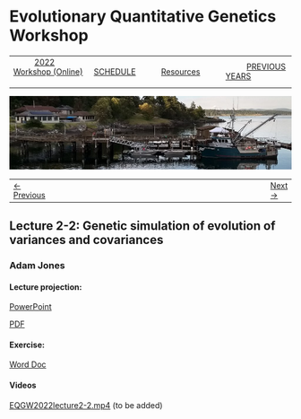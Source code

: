 
# Evolutionary Quantitative Genetics Workshop #

|        |        |        |    |
|--------|---------------------------------------------|--------------------|------------------------------------------|
| &nbsp;&nbsp;&nbsp;&nbsp;&nbsp;&nbsp;&nbsp;&nbsp;&nbsp; [2022 Workshop (Online)](index.html) &nbsp;&nbsp;&nbsp;&nbsp;&nbsp;&nbsp;&nbsp;&nbsp;&nbsp; | &nbsp;&nbsp;&nbsp;&nbsp;&nbsp;&nbsp;&nbsp;&nbsp;&nbsp;&nbsp;&nbsp;&nbsp; [SCHEDULE](schedule.html) &nbsp;&nbsp;&nbsp;&nbsp;&nbsp;&nbsp;&nbsp;&nbsp;&nbsp; | &nbsp;&nbsp;&nbsp;&nbsp;&nbsp;&nbsp;&nbsp;&nbsp;&nbsp;&nbsp;&nbsp;&nbsp; [Resources](resources.html) &nbsp;&nbsp;&nbsp;&nbsp;&nbsp;&nbsp;&nbsp;&nbsp;&nbsp; | &nbsp;&nbsp;&nbsp;&nbsp;&nbsp;&nbsp;&nbsp;&nbsp;&nbsp; [PREVIOUS YEARS](previous.html) &nbsp;&nbsp;&nbsp;&nbsp;&nbsp;&nbsp; |


<div align="left">
<img src="/media/FHLimage2018b.jpg" alt="FHL waterfront in 2018">
</div>

<table><tr><td><a href="exercise2-1.html">&larr; Previous</a></td><td width="665">&nbsp;</td><td> <a href="exercise2-2.html">Next &rarr;</a></td></tr></table>

  

## Lecture 2-2: Genetic simulation of evolution of variances and covariances ##

### Adam Jones ###
  
#### Lecture projection: ####

[PowerPoint](https://docs.google.com/presentation/d/17HbElIjO2DvUqYmvTUKcWMgPqyh5Yo3s/edit?usp=sharing&ouid=111554424698184937627&rtpof=true&sd=true)

[PDF](https://drive.google.com/file/d/1R-z1OBcIGpx4qgPYhPEKRHTm3P9KHu9l/view?usp=sharing)

#### Exercise: ####

[Word Doc](https://docs.google.com/document/d/17JlzmWAaFoOnjz-haEA2oJKzxSZXMDhf/edit?usp=sharing&ouid=111554424698184937627&rtpof=true&sd=true)


#### Videos ####

[EQGW2022lecture2-2.mp4]() (to  be added)
